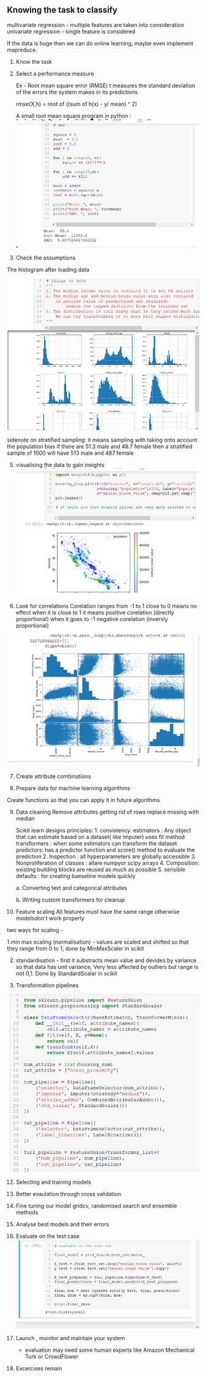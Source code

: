 ## Knowing the task to classify

multivariate regression - multiple features are taken into consideration
univariate regression - single feature is considered

If the data is huge then we can do online learning, maybe even implement mapreduce.

1. Know the task
2. Select a performance measure

    Ex - Root mean square error (RMSE)
    t measures the standard deviation of the errors the system makes in its   predictions

    rmse(X,h) = root of ((sum of h(x) - y/ mean) ^ 2)

    A small root mean square program in python :
    ![](rms.png)

3. Check the assumptions

The histogram after loading data

![](histo.png)


sidenote on stratified sampling:
    it means sampling with taking onto account the population bias
    if there are 51.3 male and 48.7 female
    then a stratified sample of 1000 will have 513 male and 487 female

5. visualising the data to gain insights
![](ocean.png)

6. Look for correlations
    Corelation ranges from -1 to 1
    close to 0 means no effect
    when it is close to 1 it means positive corelation (directly proportional)
    when it goes to -1 negative corelation (inversly proportional)

![](cors.png)

7. Create attribute combinations

8. Prepare data for machine learning algorithms

Create functions so that you can apply it in future algorithms

9. Data cleaning
    Remove attributes
    getting rid of rows
    replace missing with median

    Scikit learn designs principles:
        1. consistency:
            estimators : Any object that can estimate based on a dataset( like imputer)
            uses fit method
            transformers : when some estimators can transform the dataset
            predictors: has a predictor function and score() method to evaluate the prediction
        2. Inspection : all hyperparameters are globally accessible
        3. Nonproliferation of classes : allare numpyor scipy arrays
        4. Composition: existing building blocks are reused as much as possible
        5. sensible defaults : for creating baeseline models quickly

    a. Converting text and categorical attributes

    b. Writing custom transformers for cleanup
    
10. Feature scaling
    All features must have the same range otherwise modelsdon't work properly

two ways for scaling -

 1.min max scaling (normalisation) -  values are scaled and shifted so that they range from 0 to 1, done by MinMaxScaler in scikit

 2. standardisation - first it substracts mean value and devides by variance so that data has unit variance, Very less affected by outliers but range is not 0,1. Done by StandardScalar in scikit
 
 
11. Transformation pipelines

![](transform_pipeline.png)

12. Selecting and training models

13. Better evaulation through cross validation

14. Fine tuning our model
    gridcv, randomised search and ensemble methods

15. Analyse best models and their errors

16. Evaluate on the test case
    ![](final_rmse.png)

17. Launch , monitor and maintain your system
    - evaluation may need some human experts like Amazon Mechanical Turk or CrowdFlower
    
18. Excercises remain



        
        


        

